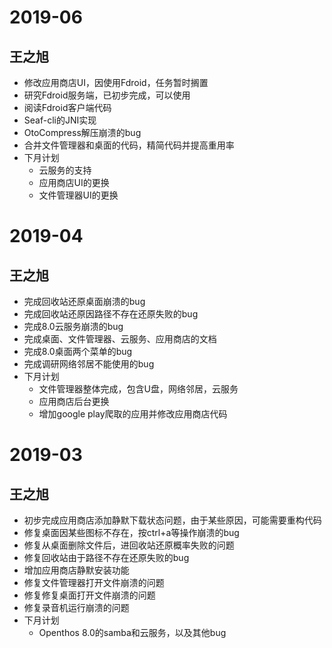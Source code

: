 # 2019-06
## 王之旭
- 修改应用商店UI，因使用Fdroid，任务暂时搁置
- 研究Fdroid服务端，已初步完成，可以使用
- 阅读Fdroid客户端代码
- Seaf-cli的JNI实现
- OtoCompress解压崩溃的bug
- 合并文件管理器和桌面的代码，精简代码并提高重用率
- 下月计划
  - 云服务的支持
  - 应用商店UI的更换
  - 文件管理器UI的更换

# 2019-04
## 王之旭
- 完成回收站还原桌面崩溃的bug
- 完成回收站还原因路径不存在还原失败的bug
- 完成8.0云服务崩溃的bug
- 完成桌面、文件管理器、云服务、应用商店的文档
- 完成8.0桌面两个菜单的bug
- 完成调研网络邻居不能使用的bug
- 下月计划
  - 文件管理器整体完成，包含U盘，网络邻居，云服务
  - 应用商店后台更换
  - 增加google play爬取的应用并修改应用商店代码

# 2019-03
## 王之旭
- 初步完成应用商店添加静默下载状态问题，由于某些原因，可能需要重构代码
- 修复桌面因某些图标不存在，按ctrl+a等操作崩溃的bug
- 修复从桌面删除文件后，进回收站还原概率失败的问题
- 修复回收站由于路径不存在还原失败的bug
- 增加应用商店静默安装功能
- 修复文件管理器打开文件崩溃的问题
- 修复修复桌面打开文件崩溃的问题
- 修复录音机运行崩溃的问题
- 下月计划
  - Openthos 8.0的samba和云服务，以及其他bug

